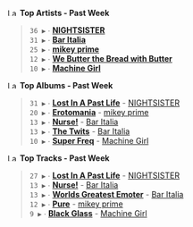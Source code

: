 <!--START_LASTFM_ARTISTS:{"period": "7day", "rows": 5}-->
<a href="https://last.fm" target="_blank"><img src="https://user-images.githubusercontent.com/17434202/215290617-e793598d-d7c9-428f-9975-156db1ba89cc.svg" alt="Last.fm Logo" width="18" height="13"/></a> **Top Artists - Past Week**

> `36 ▶️` ∙ **[NIGHTSISTER](https://www.last.fm/music/NIGHTSISTER)**<br/>
> `31 ▶️` ∙ **[Bar Italia](https://www.last.fm/music/Bar+Italia)**<br/>
> `25 ▶️` ∙ **[mikey prime](https://www.last.fm/music/mikey+prime)**<br/>
> `12 ▶️` ∙ **[We Butter the Bread with Butter](https://www.last.fm/music/We+Butter+the+Bread+with+Butter)**<br/>
> `10 ▶️` ∙ **[Machine Girl](https://www.last.fm/music/Machine+Girl)**<br/>
<!--END_LASTFM_ARTISTS-->

<!--START_LASTFM_ALBUMS:{"period": "7day", "rows": 5}-->
<a href="https://last.fm" target="_blank"><img src="https://user-images.githubusercontent.com/17434202/215290617-e793598d-d7c9-428f-9975-156db1ba89cc.svg" alt="Last.fm Logo" width="18" height="13"/></a> **Top Albums - Past Week**

> `31 ▶️` ∙ **[Lost In A Past Life](https://www.last.fm/music/NIGHTSISTER/Lost+In+A+Past+Life)** - [NIGHTSISTER](https://www.last.fm/music/NIGHTSISTER)<br/>
> `20 ▶️` ∙ **[Erotomania](https://www.last.fm/music/mikey+prime/Erotomania)** - [mikey prime](https://www.last.fm/music/mikey+prime)<br/>
> `13 ▶️` ∙ **[Nurse!](https://www.last.fm/music/Bar+Italia/Nurse!)** - [Bar Italia](https://www.last.fm/music/Bar+Italia)<br/>
> `13 ▶️` ∙ **[The Twits](https://www.last.fm/music/Bar+Italia/The+Twits)** - [Bar Italia](https://www.last.fm/music/Bar+Italia)<br/>
> `10 ▶️` ∙ **[Super Freq](https://www.last.fm/music/Machine+Girl/Super+Freq)** - [Machine Girl](https://www.last.fm/music/Machine+Girl)<br/>
<!--END_LASTFM_ALBUMS-->

<!--START_LASTFM_TRACKS:{"period": "7day", "rows": 5}-->
<a href="https://last.fm" target="_blank"><img src="https://user-images.githubusercontent.com/17434202/215290617-e793598d-d7c9-428f-9975-156db1ba89cc.svg" alt="Last.fm Logo" width="18" height="13"/></a> **Top Tracks - Past Week**

> `27 ▶️` ∙ **[Lost In A Past Life](https://www.last.fm/music/NIGHTSISTER/_/Lost+In+A+Past+Life)** - [NIGHTSISTER](https://www.last.fm/music/NIGHTSISTER)<br/>
> `13 ▶️` ∙ **[Nurse!](https://www.last.fm/music/Bar+Italia/_/Nurse!)** - [Bar Italia](https://www.last.fm/music/Bar+Italia)<br/>
> `13 ▶️` ∙ **[Worlds Greatest Emoter](https://www.last.fm/music/Bar+Italia/_/Worlds+Greatest+Emoter)** - [Bar Italia](https://www.last.fm/music/Bar+Italia)<br/>
> `12 ▶️` ∙ **[Pure](https://www.last.fm/music/mikey+prime/_/Pure)** - [mikey prime](https://www.last.fm/music/mikey+prime)<br/>
> `9 ▶️` ∙ **[Black Glass](https://www.last.fm/music/Machine+Girl/_/Black+Glass)** - [Machine Girl](https://www.last.fm/music/Machine+Girl)<br/>
<!--END_LASTFM_TRACKS-->